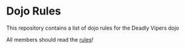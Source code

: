 Dojo Rules
==========

This repository contains a list of dojo rules for the Deadly Vipers dojo

All members should read the [rules](https://github.com/deadlyvipers)!
